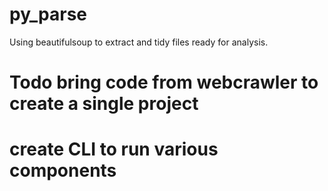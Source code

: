 # py_parse

Using beautifulsoup to extract and tidy files ready for analysis.

# Todo bring code from webcrawler to create a single project
# create CLI to run various components
